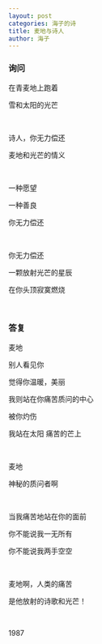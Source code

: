 ```yaml
---
layout: post
categories: 海子的诗
title: 麦地与诗人
author: 海子
---
```


### 询问

在青麦地上跑着

雪和太阳的光芒

&nbsp;

诗人，你无力偿还

麦地和光芒的情义

&nbsp;

一种愿望

一种善良

你无力偿还

&nbsp;

你无力偿还

一颗放射光芒的星辰

在你头顶寂寞燃烧

&nbsp;

### 答复

麦地

别人看见你

觉得你温暖，美丽

我则站在你痛苦质问的中心

   被你灼伤

我站在太阳 痛苦的芒上

&nbsp;

麦地

神秘的质问者啊

&nbsp;

当我痛苦地站在你的面前

你不能说我一无所有

你不能说我两手空空

&nbsp;

麦地啊，人类的痛苦

是他放射的诗歌和光芒！

&nbsp;

1987